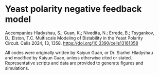 # Yeast polarity negative feedback model
Accompanies Hladyshau, S.; Guan, K.; Nivedita, N.; Errede, B.; Tsygankov, D.; Elston, T.C. Multiscale Modeling of Bistability in the Yeast Polarity Circuit. Cells 2024, 13, 1358. https://doi.org/10.3390/cells13161358

All codes were originally written by Kaiyun Guan, or Dr. Siarhei Hladyshau and modified by Kaiyun Guan, unless otherwise cited or stated.
Representative scripts and data are provided to generate figures and simulations.
